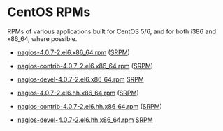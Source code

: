 CentOS RPMs
===========

RPMs of various applications built for CentOS 5/6, and for both i386 and x86_64, where possible.

* [nagios-4.0.7-2.el6.x86_64.rpm](blob/master/RPMS/x86_64/nagios-4.0.7-2.el6.x86_64.rpm) ([SRPM](blob/master/SRPMS/nagios-4.0.7-2.el6.x86_64.rpm))
* [nagios-contrib-4.0.7-2.el6.x86_64.rpm](blob/master/RPMS/x86_64/nagios-contrib-4.0.7-2.el6.x86_64.rpm) ([SRPM](blob/master/SRPMS/nagios-contrib-4.0.7-2.el6.x86_64.rpm))
* [nagios-devel-4.0.7-2.el6.x86_64.rpm](blob/master/RPMS/x86_64/nagios-devel-4.0.7-2.el6.x86_64.rpm) [SRPM](blob/master/SRPMS/nagios-devel-4.0.7-2.el6.x86_64.rpm)

* [nagios-4.0.7-2.el6.hh.x86_64.rpm](blob/master/RPMS/x86_64/nagios-4.0.7-2.el6.hh.x86_64.rpm) ([SRPM](blob/master/SRPMS/nagios-4.0.7-2.el6.hh.x86_64.rpm))
* [nagios-contrib-4.0.7-2.el6.hh.x86_64.rpm](blob/master/RPMS/x86_64/nagios-contrib-4.0.7-2.el6.hh.x86_64.rpm) ([SRPM](blob/master/SRPMS/nagios-contrib-4.0.7-2.el6.hh.x86_64.rpm))
* [nagios-devel-4.0.7-2.el6.hh.x86_64.rpm](blob/master/RPMS/x86_64/nagios-devel-4.0.7-2.el6.hh.x86_64.rpm) [SRPM](blob/master/SRPMS/nagios-devel-4.0.7-2.el6.hh.x86_64.rpm)

